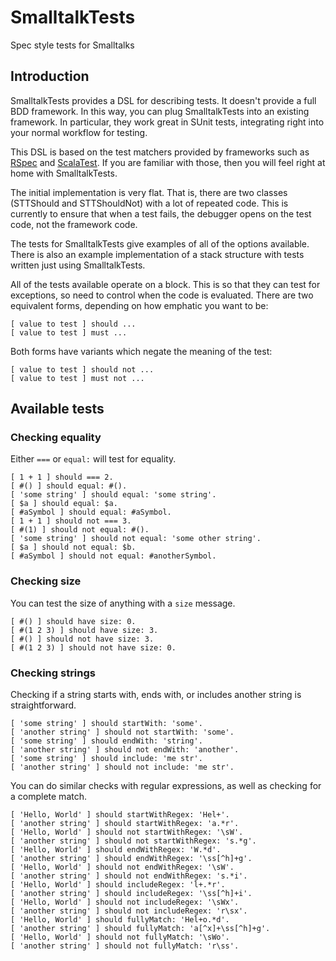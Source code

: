 # SmalltalkTests
Spec style tests for Smalltalks

## Introduction

SmalltalkTests provides a DSL for describing tests.  It doesn't provide a full BDD framework.  In this way, you can plug SmalltalkTests into an existing framework.  In particular, they work great in SUnit tests, integrating right into your normal workflow for testing.

This DSL is based on the test matchers provided by frameworks such as [RSpec](https://rspec.info) and [ScalaTest](http://www.scalatest.org/). If you are familiar with those, then you will feel right at home with SmalltalkTests.

The initial implementation is very flat.  That is, there are two classes (STTShould and STTShouldNot) with a lot of repeated code.  This is currently to ensure that when a test fails, the debugger opens on the test code, not the framework code.

The tests for SmalltalkTests give examples of all of the options available.  There is also an example implementation of a stack structure with tests written just using SmalltalkTests.

All of the tests available operate on a block.  This is so that they can test for exceptions, so need to control when the code is evaluated.  There are two equivalent forms, depending on how emphatic you want to be:

```smalltalk
[ value to test ] should ...
[ value to test ] must ...
```

Both forms have variants which negate the meaning of the test:

```smalltalk
[ value to test ] should not ...
[ value to test ] must not ...
```

## Available tests

### Checking equality

Either `===` or `equal:` will test for equality.

```smalltalk
[ 1 + 1 ] should === 2.
[ #() ] should equal: #().
[ 'some string' ] should equal: 'some string'.
[ $a ] should equal: $a.
[ #aSymbol ] should equal: #aSymbol.
[ 1 + 1 ] should not === 3.
[ #(1) ] should not equal: #().
[ 'some string' ] should not equal: 'some other string'.
[ $a ] should not equal: $b.
[ #aSymbol ] should not equal: #anotherSymbol.
```

### Checking size

You can test the size of anything with a `size` message.

```smalltalk
[ #() ] should have size: 0.
[ #(1 2 3) ] should have size: 3.
[ #() ] should not have size: 3.
[ #(1 2 3) ] should not have size: 0.
```

### Checking strings

Checking if a string starts with, ends with, or includes another string is straightforward.

```smalltalk
[ 'some string' ] should startWith: 'some'.
[ 'another string' ] should not startWith: 'some'.
[ 'some string' ] should endWith: 'string'.
[ 'another string' ] should not endWith: 'another'.
[ 'some string' ] should include: 'me str'.
[ 'another string' ] should not include: 'me str'.
```

You can do similar checks with regular expressions, as well as checking for a complete match.

```smalltalk
[ 'Hello, World' ] should startWithRegex: 'Hel+'.
[ 'another string' ] should startWithRegex: 'a.*r'.
[ 'Hello, World' ] should not startWithRegex: '\sW'.
[ 'another string' ] should not startWithRegex: 's.*g'.
[ 'Hello, World' ] should endWithRegex: 'W.*d'.
[ 'another string' ] should endWithRegex: '\ss[^h]+g'.
[ 'Hello, World' ] should not endWithRegex: '\sW'.
[ 'another string' ] should not endWithRegex: 's.*i'.
[ 'Hello, World' ] should includeRegex: 'l+.*r'.
[ 'another string' ] should includeRegex: '\ss[^h]+i'.
[ 'Hello, World' ] should not includeRegex: '\sWx'.
[ 'another string' ] should not includeRegex: 'r\sx'.
[ 'Hello, World' ] should fullyMatch: 'Hel+o.*d'.
[ 'another string' ] should fullyMatch: 'a[^x]+\ss[^h]+g'.
[ 'Hello, World' ] should not fullyMatch: '\sWo'.
[ 'another string' ] should not fullyMatch: 'r\ss'.
```

